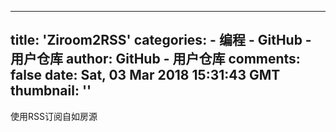
---
title: 'Ziroom2RSS'
categories: 
    - 编程
    - GitHub - 用户仓库
author: GitHub - 用户仓库
comments: false
date: Sat, 03 Mar 2018 15:31:43 GMT
thumbnail: ''
---

<div>   
使用RSS订阅自如房源  
</div>
            